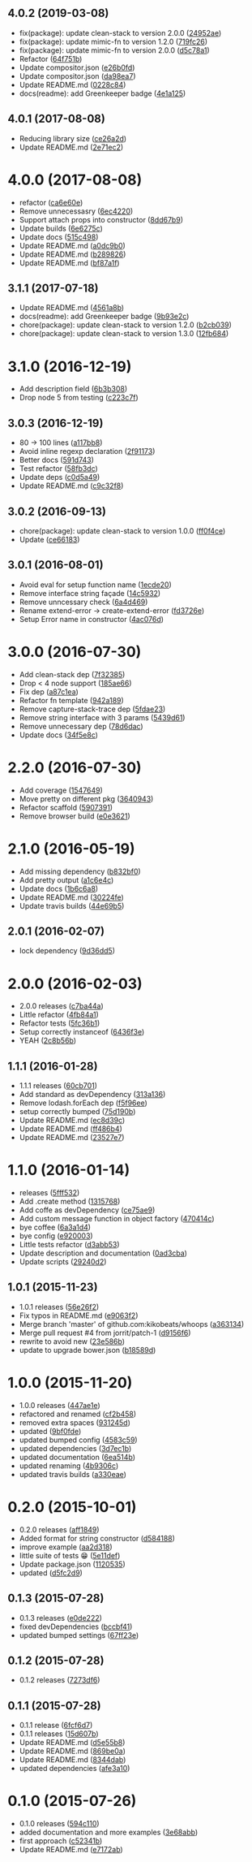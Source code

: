 <a name="4.0.2"></a>
## 4.0.2 (2019-03-08)

* fix(package): update clean-stack to version 2.0.0 ([24952ae](https://github.com/kikobeats/whoops/commit/24952ae))
* fix(package): update mimic-fn to version 1.2.0 ([719fc26](https://github.com/kikobeats/whoops/commit/719fc26))
* fix(package): update mimic-fn to version 2.0.0 ([d5c78a1](https://github.com/kikobeats/whoops/commit/d5c78a1))
* Refactor ([64f751b](https://github.com/kikobeats/whoops/commit/64f751b))
* Update compositor.json ([e26b0fd](https://github.com/kikobeats/whoops/commit/e26b0fd))
* Update compositor.json ([da98ea7](https://github.com/kikobeats/whoops/commit/da98ea7))
* Update README.md ([0228c84](https://github.com/kikobeats/whoops/commit/0228c84))
* docs(readme): add Greenkeeper badge ([4e1a125](https://github.com/kikobeats/whoops/commit/4e1a125))



<a name="4.0.1"></a>
## 4.0.1 (2017-08-08)

* Reducing library size ([ce26a2d](https://github.com/kikobeats/whoops/commit/ce26a2d))
* Update README.md ([2e71ec2](https://github.com/kikobeats/whoops/commit/2e71ec2))



<a name="4.0.0"></a>
# 4.0.0 (2017-08-08)

* refactor ([ca6e60e](https://github.com/kikobeats/whoops/commit/ca6e60e))
* Remove unnecessasry ([6ec4220](https://github.com/kikobeats/whoops/commit/6ec4220))
* Support attach props into constructor ([8dd67b9](https://github.com/kikobeats/whoops/commit/8dd67b9))
* Update builds ([6e6275c](https://github.com/kikobeats/whoops/commit/6e6275c))
* Update docs ([515c498](https://github.com/kikobeats/whoops/commit/515c498))
* Update README.md ([a0dc9b0](https://github.com/kikobeats/whoops/commit/a0dc9b0))
* Update README.md ([b289826](https://github.com/kikobeats/whoops/commit/b289826))
* Update README.md ([bf87a1f](https://github.com/kikobeats/whoops/commit/bf87a1f))



<a name="3.1.1"></a>
## 3.1.1 (2017-07-18)

* Update README.md ([4561a8b](https://github.com/kikobeats/whoops/commit/4561a8b))
* docs(readme): add Greenkeeper badge ([9b93e2c](https://github.com/kikobeats/whoops/commit/9b93e2c))
* chore(package): update clean-stack to version 1.2.0 ([b2cb039](https://github.com/kikobeats/whoops/commit/b2cb039))
* chore(package): update clean-stack to version 1.3.0 ([12fb684](https://github.com/kikobeats/whoops/commit/12fb684))



<a name="3.1.0"></a>
# 3.1.0 (2016-12-19)

* Add description field ([6b3b308](https://github.com/kikobeats/whoops/commit/6b3b308))
* Drop node 5 from testing ([c223c7f](https://github.com/kikobeats/whoops/commit/c223c7f))



<a name="3.0.3"></a>
## 3.0.3 (2016-12-19)

* 80 → 100 lines ([a117bb8](https://github.com/kikobeats/whoops/commit/a117bb8))
* Avoid inline regexp declaration ([2f91173](https://github.com/kikobeats/whoops/commit/2f91173))
* Better docs ([591d743](https://github.com/kikobeats/whoops/commit/591d743))
* Test refactor ([58fb3dc](https://github.com/kikobeats/whoops/commit/58fb3dc))
* Update deps ([c0d5a49](https://github.com/kikobeats/whoops/commit/c0d5a49))
* Update README.md ([c9c32f8](https://github.com/kikobeats/whoops/commit/c9c32f8))



<a name="3.0.2"></a>
## 3.0.2 (2016-09-13)

* chore(package): update clean-stack to version 1.0.0 ([ff0f4ce](https://github.com/kikobeats/whoops/commit/ff0f4ce))
* Update ([ce66183](https://github.com/kikobeats/whoops/commit/ce66183))



<a name="3.0.1"></a>
## 3.0.1 (2016-08-01)

* Avoid eval for setup function name ([1ecde20](https://github.com/kikobeats/whoops/commit/1ecde20))
* Remove interface string façade ([14c5932](https://github.com/kikobeats/whoops/commit/14c5932))
* Remove unncessary check ([6a4d469](https://github.com/kikobeats/whoops/commit/6a4d469))
* Rename extend-error → create-extend-error ([fd3726e](https://github.com/kikobeats/whoops/commit/fd3726e))
* Setup Error name in constructor ([4ac076d](https://github.com/kikobeats/whoops/commit/4ac076d))



<a name="3.0.0"></a>
# 3.0.0 (2016-07-30)

* Add clean-stack dep ([7f32385](https://github.com/kikobeats/whoops/commit/7f32385))
* Drop < 4 node support ([185ae66](https://github.com/kikobeats/whoops/commit/185ae66))
* Fix dep ([a87c1ea](https://github.com/kikobeats/whoops/commit/a87c1ea))
* Refactor fn template ([942a189](https://github.com/kikobeats/whoops/commit/942a189))
* Remove capture-stack-trace dep ([5fdae23](https://github.com/kikobeats/whoops/commit/5fdae23))
* Remove string interface with 3 params ([5439d61](https://github.com/kikobeats/whoops/commit/5439d61))
* Remove unnecessary dep ([78d6dac](https://github.com/kikobeats/whoops/commit/78d6dac))
* Update docs ([34f5e8c](https://github.com/kikobeats/whoops/commit/34f5e8c))



<a name="2.2.0"></a>
# 2.2.0 (2016-07-30)

* Add coverage ([1547649](https://github.com/kikobeats/whoops/commit/1547649))
* Move pretty on different pkg ([3640943](https://github.com/kikobeats/whoops/commit/3640943))
* Refactor scaffold ([5907391](https://github.com/kikobeats/whoops/commit/5907391))
* Remove browser build ([e0e3621](https://github.com/kikobeats/whoops/commit/e0e3621))



<a name="2.1.0"></a>
# 2.1.0 (2016-05-19)

* Add missing dependency ([b832bf0](https://github.com/kikobeats/whoops/commit/b832bf0))
* Add pretty output ([a1c6e4c](https://github.com/kikobeats/whoops/commit/a1c6e4c))
* Update docs ([1b6c6a8](https://github.com/kikobeats/whoops/commit/1b6c6a8))
* Update README.md ([30224fe](https://github.com/kikobeats/whoops/commit/30224fe))
* Update travis builds ([44e69b5](https://github.com/kikobeats/whoops/commit/44e69b5))



<a name="2.0.1"></a>
## 2.0.1 (2016-02-07)


* lock dependency ([9d36dd5](https://github.com/kikobeats/whoops/commit/9d36dd5))



<a name="2.0.0"></a>
# 2.0.0 (2016-02-03)


* 2.0.0 releases ([c7ba44a](https://github.com/kikobeats/whoops/commit/c7ba44a))
* Little refactor ([4fb84a1](https://github.com/kikobeats/whoops/commit/4fb84a1))
* Refactor tests ([5fc36b1](https://github.com/kikobeats/whoops/commit/5fc36b1))
* Setup correctly instanceof ([6436f3e](https://github.com/kikobeats/whoops/commit/6436f3e))
* YEAH ([2c8b56b](https://github.com/kikobeats/whoops/commit/2c8b56b))



<a name="1.1.1"></a>
## 1.1.1 (2016-01-28)


* 1.1.1 releases ([60cb701](https://github.com/kikobeats/whoops/commit/60cb701))
* Add standard as devDependency ([313a136](https://github.com/kikobeats/whoops/commit/313a136))
* Remove lodash.forEach dep ([f5f96ee](https://github.com/kikobeats/whoops/commit/f5f96ee))
* setup correctly bumped ([75d190b](https://github.com/kikobeats/whoops/commit/75d190b))
* Update README.md ([ec8d39c](https://github.com/kikobeats/whoops/commit/ec8d39c))
* Update README.md ([ff486b4](https://github.com/kikobeats/whoops/commit/ff486b4))
* Update README.md ([23527e7](https://github.com/kikobeats/whoops/commit/23527e7))



<a name="1.1.0"></a>
# 1.1.0 (2016-01-14)


*  releases ([5fff532](https://github.com/kikobeats/whoops/commit/5fff532))
* Add .create method ([1315768](https://github.com/kikobeats/whoops/commit/1315768))
* Add coffe as devDependency ([ce75ae9](https://github.com/kikobeats/whoops/commit/ce75ae9))
* Add custom message function in object factory ([470414c](https://github.com/kikobeats/whoops/commit/470414c))
* bye coffee ([6a3a1d4](https://github.com/kikobeats/whoops/commit/6a3a1d4))
* bye config ([e920003](https://github.com/kikobeats/whoops/commit/e920003))
* Little tests refactor ([d3abb53](https://github.com/kikobeats/whoops/commit/d3abb53))
* Update description and documentation ([0ad3cba](https://github.com/kikobeats/whoops/commit/0ad3cba))
* Update scripts ([29240d2](https://github.com/kikobeats/whoops/commit/29240d2))



<a name="1.0.1"></a>
## 1.0.1 (2015-11-23)


* 1.0.1 releases ([56e26f2](https://github.com/kikobeats/whoops/commit/56e26f2))
* Fix typos in README.md ([e9063f2](https://github.com/kikobeats/whoops/commit/e9063f2))
* Merge branch 'master' of github.com:kikobeats/whoops ([a363134](https://github.com/kikobeats/whoops/commit/a363134))
* Merge pull request #4 from jorrit/patch-1 ([d9156f6](https://github.com/kikobeats/whoops/commit/d9156f6))
* rewrite to avoid new ([23e586b](https://github.com/kikobeats/whoops/commit/23e586b))
* update to upgrade bower.json ([b18589d](https://github.com/kikobeats/whoops/commit/b18589d))



<a name="1.0.0"></a>
# 1.0.0 (2015-11-20)


* 1.0.0 releases ([447ae1e](https://github.com/kikobeats/whoops/commit/447ae1e))
* refactored and renamed ([cf2b458](https://github.com/kikobeats/whoops/commit/cf2b458))
* removed extra spaces ([931245d](https://github.com/kikobeats/whoops/commit/931245d))
* updated ([9bf0fde](https://github.com/kikobeats/whoops/commit/9bf0fde))
* updated bumped config ([4583c59](https://github.com/kikobeats/whoops/commit/4583c59))
* updated dependencies ([3d7ec1b](https://github.com/kikobeats/whoops/commit/3d7ec1b))
* updated documentation ([6ea514b](https://github.com/kikobeats/whoops/commit/6ea514b))
* updated renaming ([4b9306c](https://github.com/kikobeats/whoops/commit/4b9306c))
* updated travis builds ([a330eae](https://github.com/kikobeats/whoops/commit/a330eae))



<a name="0.2.0"></a>
# 0.2.0 (2015-10-01)


* 0.2.0 releases ([aff1849](https://github.com/kikobeats/whoops/commit/aff1849))
* Added format for string constructor ([d584188](https://github.com/kikobeats/whoops/commit/d584188))
* improve example ([aa2d318](https://github.com/kikobeats/whoops/commit/aa2d318))
* little suite of tests 😁 ([5e11def](https://github.com/kikobeats/whoops/commit/5e11def))
* Update package.json ([1120535](https://github.com/kikobeats/whoops/commit/1120535))
* updated ([d5fc2d9](https://github.com/kikobeats/whoops/commit/d5fc2d9))



<a name="0.1.3"></a>
## 0.1.3 (2015-07-28)


* 0.1.3 releases ([e0de222](https://github.com/kikobeats/whoops/commit/e0de222))
* fixed devDependencies ([bccbf41](https://github.com/kikobeats/whoops/commit/bccbf41))
* updated bumped settings ([67ff23e](https://github.com/kikobeats/whoops/commit/67ff23e))



<a name="0.1.2"></a>
## 0.1.2 (2015-07-28)


* 0.1.2 releases ([7273df6](https://github.com/kikobeats/whoops/commit/7273df6))



<a name="0.1.1"></a>
## 0.1.1 (2015-07-28)


* 0.1.1 release ([6fcf6d7](https://github.com/kikobeats/whoops/commit/6fcf6d7))
* 0.1.1 releases ([15d607b](https://github.com/kikobeats/whoops/commit/15d607b))
* Update README.md ([d5e55b8](https://github.com/kikobeats/whoops/commit/d5e55b8))
* Update README.md ([869be0a](https://github.com/kikobeats/whoops/commit/869be0a))
* Update README.md ([8344dab](https://github.com/kikobeats/whoops/commit/8344dab))
* updated dependencies ([afe3a10](https://github.com/kikobeats/whoops/commit/afe3a10))



<a name="0.1.0"></a>
# 0.1.0 (2015-07-26)


* 0.1.0 releases ([594c110](https://github.com/kikobeats/whoops/commit/594c110))
* added documentation and more examples ([3e68abb](https://github.com/kikobeats/whoops/commit/3e68abb))
* first approach ([c52341b](https://github.com/kikobeats/whoops/commit/c52341b))
* Update README.md ([e7172ab](https://github.com/kikobeats/whoops/commit/e7172ab))




